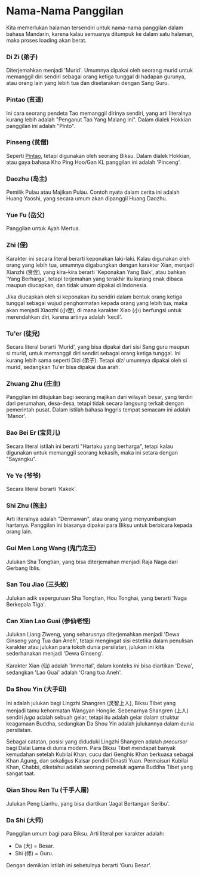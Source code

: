 # Nama-Nama Panggilan

Kita memerlukan halaman tersendiri untuk nama-nama panggilan dalam bahasa Mandarin, karena kalau
semuanya ditumpuk ke dalam satu halaman, maka proses loading akan berat.

### <a name="dizi" id="dizi">Di Zi (弟子)</a>

Diterjemahkan menjadi 'Murid'. Umumnya dipakai oleh seorang murid untuk memanggil diri sendiri sebagai
orang ketiga tunggal di hadapan gurunya, atau orang lain yang lebih tua dan disetarakan dengan Sang Guru.


### <a name="pintao" id="pintao">Pintao (贫道)</a>

Ini cara seorang pendeta Tao memanggil dirinya sendiri, yang arti literalnya kurang lebih
adalah "Penganut Tao Yang Malang ini". Dalam dialek Hokkian panggilan ini adalah "Pinto".

### <a name="pinseng" id="pinseng">Pinseng (贫僧)</a>

Seperti [Pintao](#pintao), tetapi digunakan oleh seorang Biksu.
Dalam dialek Hokkian, atau gaya bahasa Kho Ping Hoo/Gan KL panggilan ini adalah 'Pinceng'.


### <a name="daozhu" id="daozhu">Daozhu (岛主)</a>

Pemilik Pulau atau Majikan Pulau. Contoh nyata dalam cerita ini adalah Huang Yaoshi, yang secara umum
akan dipanggil Huang Daozhu.


### <a name="yuefu" id="yuefu">Yue Fu (岳父)</a>

Panggilan untuk Ayah Mertua.


### <a name="zhi" id="zhi">Zhi (侄)</a>

Karakter ini secara literal berarti keponakan laki-laki. Kalau digunakan oleh orang yang lebih tua, umumnya
digabungkan dengan karakter Xian, menjadi Xianzhi (贤侄), yang kira-kira berarti 'Keponakan Yang Baik', atau bahkan
'Yang Berharga', tetapi terjemahan yang terakhir itu kurang enak dibaca maupun diucapkan, dan tidak umum dipakai
di Indonesia.

Jika diucapkan oleh si keponakan itu sendiri dalam bentuk orang ketiga tunggal sebagai wujud penghormatan kepada
orang yang lebih tua, maka akan menjadi Xiaozhi (小侄), di mana karakter Xiao (小) berfungsi untuk merendahkan diri,
karena artinya adalah 'kecil'.

### <a name="tu-er" id="tu-er">Tu'er (徒兒)</a>

Secara literal berarti 'Murid', yang bisa dipakai dari sisi Sang guru maupun si murid, untuk memanggil diri sendiri
sebagai orang ketiga tunggal. Ini kurang lebih sama seperti Dizi (弟子). Tetapi _dizi_ umumnya dipakai oleh si murid,
sedangkan Tu'er bisa dipakai dua arah. 


### <a name="zhuang-zhu" id="zhuang-zhu">Zhuang Zhu (庄主)</a>

Panggilan ini ditujukan bagi seorang majikan dari wilayah besar, yang terdiri dari perumahan, desa-desa, tetapi 
tidak secara langsung terkait dengan pemerintah pusat. Dalam istilah bahasa Inggris tempat semacam ini adalah 'Manor'.


### <a name="bao-bei-er" id="bao-bei-er">Bao Bei Er (宝贝儿)</a>

Secara literal istilah ini berarti "Hartaku yang berharga", tetapi kalau digunakan untuk memanggil seorang kekasih,
maka ini setara dengan "Sayangku".

### <a name="ye-ye" id="ye-ye">Ye Ye (爷爷)</a>

Secara literal berarti 'Kakek'.


### <a name="shizhu" id="shizhu">Shi Zhu (施主)</a>

Arti literalnya adalah "Dermawan", atau orang yang menyumbangkan hartanya. Panggilan ini biasanya dipakai para
Biksu untuk berbicara kepada orang lain.

### <a name="gui-men-long-wang" id="gui-men-long-wang">Gui Men Long Wang (鬼门龙王)</a>

Julukan Sha Tongtian, yang bisa diterjemahan menjadi Raja Naga dari Gerbang Iblis.

### <a name="san-tou-jiao" id="san-tou-jiao">San Tou Jiao (三头蛟)</a>

Julukan adik seperguruan Sha Tongtian, Hou Tonghai, yang berarti 'Naga Berkepala Tiga'.

### <a name="can-xian-lao-guai" id="can-xian-lao-guai">Can Xian Lao Guai (参仙老怪)</a>

Julukan Liang Ziweng, yang seharusnya diterjemahkan menjadi 'Dewa Ginseng yang Tua dan Aneh', tetapi mengingat
sisi estetika dalam penulisan karakter atau julukan para tokoh dunia persilatan, julukan ini kita sederhanakan
menjadi 'Dewa Ginseng'.

Karakter Xian (仙) adalah 'Immortal', dalam konteks ini bisa diartikan 'Dewa', sedangkan 'Lao Guai' adalah 'Orang tua Aneh'.

### <a name="da-shou-yin" id="da-shou-yin">Da Shou Yin (大手印)</a>

Ini adalah julukan bagi Lingzhi Shangren (灵智上人), Biksu Tibet yang menjadi tamu kehormatan Wangyan Honglie. Sebenarnya
Shangren (上人) sendiri _juga_ adalah sebuah gelar, tetapi itu adalah gelar dalam struktur keagamaan Buddha, sedangkan
Da Shou Yin adalah julukannya dalam dunia persilatan.

Sebagai catatan, posisi yang diduduki Lingzhi Shangren adalah _precursor_ bagi Dalai Lama di dunia modern. Para Biksu Tibet
mendapat banyak kemudahan setelah Kubilai Khan, cucu dari Genghis Khan berkuasa sebagai Khan Agung, dan sekaligus Kaisar
pendiri Dinasti Yuan. Permaisuri Kubilai Khan, Chabbi, diketahui adalah seorang pemeluk agama Buddha Tibet yang sangat taat.

### <a name="qian-shou-ren-tu" id="qian-shou-ren-tu">Qian Shou Ren Tu (千手人屠)</a>

Julukan Peng Lianhu, yang bisa diartikan 'Jagal Bertangan Seribu'.

### <a id="dashi" name="dashi">Da Shi (大师)</a>

Panggilan umum bagi para Biksu. Arti literal per karakter adalah:

- Da (大) = Besar.
- Shi (师) = Guru.

Dengan demikian istilah ini sebetulnya berarti 'Guru Besar'.


